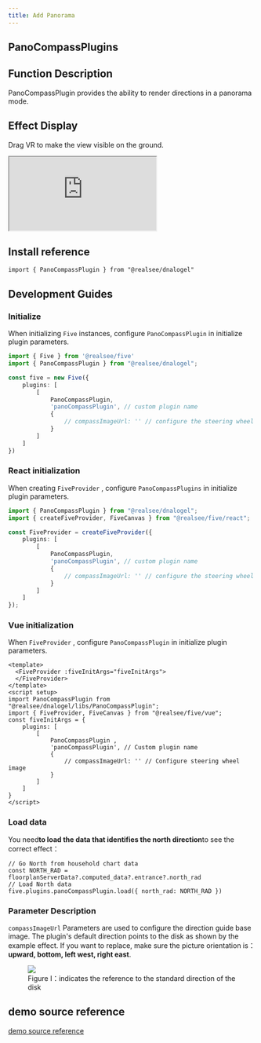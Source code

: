 ```yaml
---
title: Add Panorama
---
```


## **PanoCompassPlugins**

## Function Description

PanoCompassPlugin provides the ability to render directions in a panorama mode.

## Effect Display

Drag VR to make the view visible on the ground.

<div className="docs-vr-normal">
  <iframe className="docs-vr-iframe" src="https://realsee.js.org/dnalogel/src/PanoCompassPlugin/index.html"></iframe>
</div>

## Install reference

```tsx
import { PanoCompassPlugin } from "@realsee/dnalogel"
```

## Development Guides

### Initialize

When initializing `Five` instances, configure `PanoCompassPlugin` in initialize plugin parameters.

```ts
import { Five } from '@realsee/five'
import { PanoCompassPlugin } from "@realsee/dnalogel";

const five = new Five({
    plugins: [
        [
            PanoCompassPlugin,
            'panoCompassPlugin', // custom plugin name
            { 
                // compassImageUrl: '' // configure the steering wheel image
            }
        ]
    ]
})
```

### React initialization

When creating `FiveProvider` , configure `PanoCompassPlugins` in initialize plugin parameters.

```ts
import { PanoCompassPlugin } from "@realsee/dnalogel";
import { createFiveProvider, FiveCanvas } from "@realsee/five/react";

const FiveProvider = createFiveProvider({
    plugins: [
        [
            PanoCompassPlugin,
            'panoCompassPlugin', // custom plugin name
            { 
                // compassImageUrl: '' // configure the steering wheel image
            }
        ]
    ]
});
```

### Vue initialization

When `FiveProvider` , configure `PanoCompassPlugin` in initialize plugin parameters.

```vue
<template>
  <FiveProvider :fiveInitArgs="fiveInitArgs">
  </FiveProvider>
</template>
<script setup>
import PanoCompassPlugin from "@realsee/dnalogel/libs/PanoCompassPlugin";
import { FiveProvider, FiveCanvas } from "@realsee/five/vue";
const fiveInitArgs = {
    plugins: [
        [
            PanoCompassPlugin ,
            'panoCompassPlugin', // Custom plugin name
            {
                // compassImageUrl: '' // Configure steering wheel image
            }
        ]
    ]
}
</script>
```

### Load data

You need**to load the data that identifies the north direction**to see the correct effect：

```tsx
// Go North from household chart data
const NORTH_RAD = floorplanServerData?.computed_data?.entrance?.north_rad
// Load North data
five.plugins.panoCompassPlugin.load({ north_rad: NORTH_RAD })
```

### Parameter Description

`compassImageUrl` Parameters are used to configure the direction guide base image. The plugin's default direction points to the disk as shown by the example effect. If you want to replace, make sure the picture orientation is：**upward, bottom, left west, right east**.

<figure>
  <div style={{display: 'flex',     background: 'white',
    justifyContent: 'center',
    alignItems: 'center',}}>
    <div style={{flex:1}}><img style={{width:'100%'}} src="//vrlab-public.ljcdn.com/common/file/web/9a1efcbb-0fe1-4cbe-904c-f3be5eefdd4a.jpg
" /></div>
  </div>
  <figcaption>Figure I：indicates the reference to the standard direction of the disk</figcaption>
</figure>

## demo source reference

[demo source reference](https://github.com/realsee-developer/dnalogel/tree/main/examples/src)
